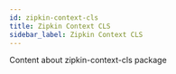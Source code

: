 ```yaml
---
id: zipkin-context-cls
title: Zipkin Context CLS
sidebar_label: Zipkin Context CLS
---
```


Content about zipkin-context-cls package